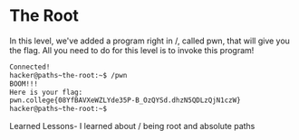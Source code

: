 # The Root
In this level, we've added a program right in /, called pwn, that will give you the flag. All you need to do for this level is to invoke this program!

```bash
Connected!
hacker@paths~the-root:~$ /pwn
BOOM!!!
Here is your flag:
pwn.college{08YfBAVXeWZLYde35P-B_OzQYSd.dhzN5QDLzQjN1czW}
hacker@paths~the-root:~$
```

Learned Lessons- I learned about / being root and absolute paths
